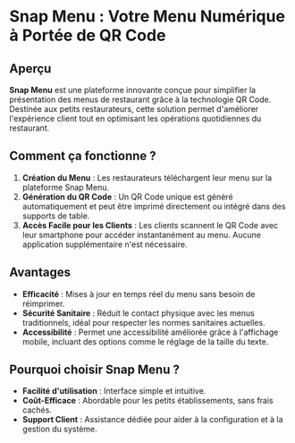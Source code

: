# Snap Menu : Votre Menu Numérique à Portée de QR Code

## Aperçu
**Snap Menu** est une plateforme innovante conçue pour simplifier la présentation des menus de restaurant grâce à la technologie QR Code. Destinée aux petits restaurateurs, cette solution permet d'améliorer l'expérience client tout en optimisant les opérations quotidiennes du restaurant.

## Comment ça fonctionne ?
1. **Création du Menu** : Les restaurateurs téléchargent leur menu sur la plateforme Snap Menu.
2. **Génération du QR Code** : Un QR Code unique est généré automatiquement et peut être imprimé directement ou intégré dans des supports de table.
3. **Accès Facile pour les Clients** : Les clients scannent le QR Code avec leur smartphone pour accéder instantanément au menu. Aucune application supplémentaire n'est nécessaire.

## Avantages
- **Efficacité** : Mises à jour en temps réel du menu sans besoin de réimprimer.
- **Sécurité Sanitaire** : Réduit le contact physique avec les menus traditionnels, idéal pour respecter les normes sanitaires actuelles.
- **Accessibilité** : Permet une accessibilité améliorée grâce à l'affichage mobile, incluant des options comme le réglage de la taille du texte.

## Pourquoi choisir Snap Menu ?
- **Facilité d'utilisation** : Interface simple et intuitive.
- **Coût-Efficace** : Abordable pour les petits établissements, sans frais cachés.
- **Support Client** : Assistance dédiée pour aider à la configuration et à la gestion du système.
